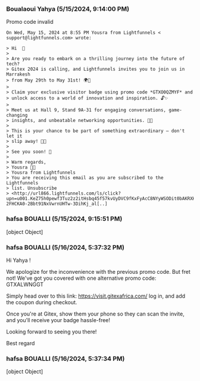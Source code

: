 ### Boualaoui Yahya (5/15/2024, 9:14:00 PM)

Promo code invalid

```
On Wed, May 15, 2024 at 8:55 PM Yousra from Lightfunnels < support@lightfunnels.com> wrote:

> Hi  🎉
>
> Are you ready to embark on a thrilling journey into the future of tech?
> Gitex 2024 is calling, and Lightfunnels invites you to join us in Marrakesh
> from May 29th to May 31st! 🌍💫
>
> Claim your exclusive visitor badge using promo code *GTXO0QZMYF* and
> unlock access to a world of innovation and inspiration. 🔓✨
>
> Meet us at Hall 9, Stand 9A-31 for engaging conversations, game-changing
> insights, and unbeatable networking opportunities. 🤝💡
>
> This is your chance to be part of something extraordinary – don't let it
> slip away! 🚀✨
>
> See you soon! 🌟
>
> Warm regards,
> Yousra 💼👋
> Yousra from Lightfunnels
> You are receiving this email as you are subscribed to the Lightfunnels
> list. Unsubscribe
> <http://url866.lightfunnels.com/ls/click?upn=u001.KeZ75h0pewf3Tuz2z2itHsbq45f57kvUyDVC9fKxFyAcC8NYyWSODit0bAKRXHJ9PNiA4NoSWzRY4qHgPB2rJD-2FHCKA0-2Bbt91NxVwrnUHTw-3DihKj_al[..]
```

### hafsa BOUALLI (5/15/2024, 9:15:51 PM)

[object Object]

### hafsa BOUALLI (5/16/2024, 5:37:32 PM)

Hi Yahya !

We apologize for the inconvenience with the previous promo code. But fret not! We've got you covered with one alternative promo code: GTXALWNGGT

Simply head over to this link: https://visit.gitexafrica.com/ log in, and add the coupon during checkout.

Once you're at Gitex, show them your phone so they can scan the invite, and you'll receive your badge hassle-free!

Looking forward to seeing you there!

Best regard

### hafsa BOUALLI (5/16/2024, 5:37:34 PM)

[object Object]
